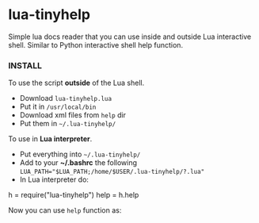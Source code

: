 # lua-tinyhelp
Simple lua docs reader that you can use inside and outside Lua interactive shell.
Similar to Python interactive shell help function.





### INSTALL

To use the script **outside** of the Lua shell.

- Download `lua-tinyhelp.lua`
- Put it in `/usr/local/bin`
- Download xml files from `help` dir
- Put them in `~/.lua-tinyhelp/`


To use in **Lua interpreter**.

- Put everything into `~/.lua-tinyhelp/`
- Add to your **~/.bashrc** the following `LUA_PATH="$LUA_PATH;/home/$USER/.lua-tinyhelp/?.lua"`
- In Lua interpreter do:

h = require("lua-tinyhelp")
help = h.help

Now you can use `help` function as:





